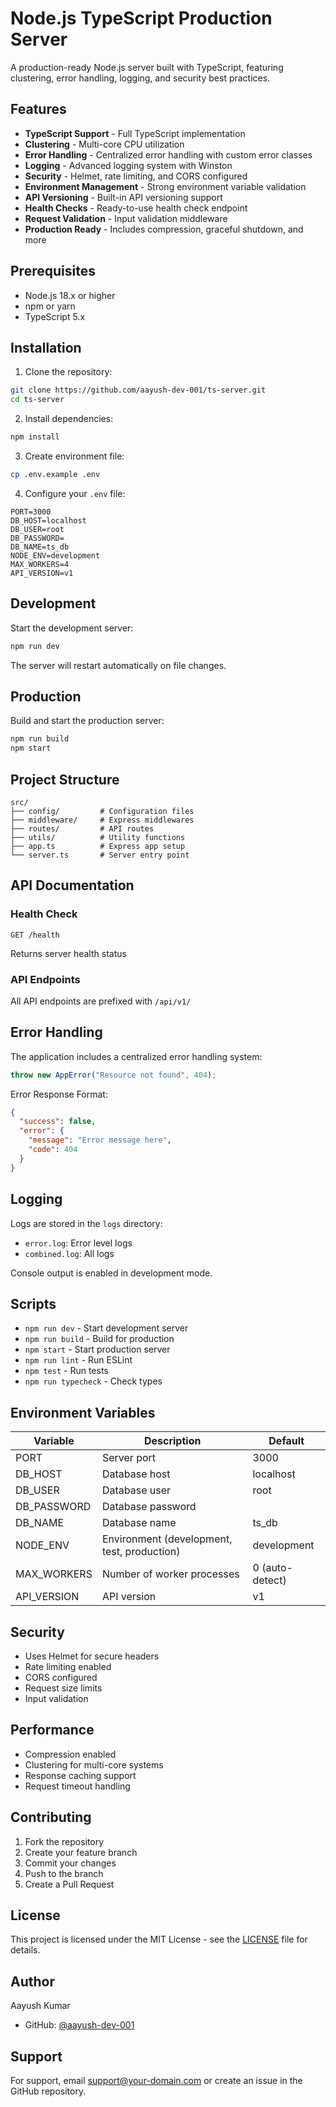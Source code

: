 # Node.js TypeScript Production Server

A production-ready Node.js server built with TypeScript, featuring clustering, error handling, logging, and security best practices.

## Features

- **TypeScript Support** - Full TypeScript implementation
- **Clustering** - Multi-core CPU utilization
- **Error Handling** - Centralized error handling with custom error classes
- **Logging** - Advanced logging system with Winston
- **Security** - Helmet, rate limiting, and CORS configured
- **Environment Management** - Strong environment variable validation
- **API Versioning** - Built-in API versioning support
- **Health Checks** - Ready-to-use health check endpoint
- **Request Validation** - Input validation middleware
- **Production Ready** - Includes compression, graceful shutdown, and more

## Prerequisites

- Node.js 18.x or higher
- npm or yarn
- TypeScript 5.x

## Installation

1. Clone the repository:

```bash
git clone https://github.com/aayush-dev-001/ts-server.git
cd ts-server
```

2. Install dependencies:

```bash
npm install
```

3. Create environment file:

```bash
cp .env.example .env
```

4. Configure your `.env` file:

```env
PORT=3000
DB_HOST=localhost
DB_USER=root
DB_PASSWORD=
DB_NAME=ts_db
NODE_ENV=development
MAX_WORKERS=4
API_VERSION=v1
```

## Development

Start the development server:

```bash
npm run dev
```

The server will restart automatically on file changes.

## Production

Build and start the production server:

```bash
npm run build
npm start
```

## Project Structure

```
src/
├── config/         # Configuration files
├── middleware/     # Express middlewares
├── routes/         # API routes
├── utils/          # Utility functions
├── app.ts          # Express app setup
└── server.ts       # Server entry point
```

## API Documentation

### Health Check

```
GET /health
```

Returns server health status

### API Endpoints

All API endpoints are prefixed with `/api/v1/`

## Error Handling

The application includes a centralized error handling system:

```typescript
throw new AppError("Resource not found", 404);
```

Error Response Format:

```json
{
  "success": false,
  "error": {
    "message": "Error message here",
    "code": 404
  }
}
```

## Logging

Logs are stored in the `logs` directory:

- `error.log`: Error level logs
- `combined.log`: All logs

Console output is enabled in development mode.

## Scripts

- `npm run dev` - Start development server
- `npm run build` - Build for production
- `npm start` - Start production server
- `npm run lint` - Run ESLint
- `npm test` - Run tests
- `npm run typecheck` - Check types

## Environment Variables

| Variable    | Description                                 | Default         |
| ----------- | ------------------------------------------- | --------------- |
| PORT        | Server port                                 | 3000            |
| DB_HOST     | Database host                               | localhost       |
| DB_USER     | Database user                               | root            |
| DB_PASSWORD | Database password                           |                 |
| DB_NAME     | Database name                               | ts_db           |
| NODE_ENV    | Environment (development, test, production) | development     |
| MAX_WORKERS | Number of worker processes                  | 0 (auto-detect) |
| API_VERSION | API version                                 | v1              |

## Security

- Uses Helmet for secure headers
- Rate limiting enabled
- CORS configured
- Request size limits
- Input validation

## Performance

- Compression enabled
- Clustering for multi-core systems
- Response caching support
- Request timeout handling

## Contributing

1. Fork the repository
2. Create your feature branch
3. Commit your changes
4. Push to the branch
5. Create a Pull Request

## License

This project is licensed under the MIT License - see the [LICENSE](LICENSE) file for details.

## Author

Aayush Kumar

- GitHub: [@aayush-dev-001](https://github.com/aayush-dev-001)

## Support

For support, email support@your-domain.com or create an issue in the GitHub repository.
